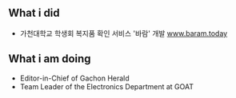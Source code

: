 ## What i did
- 가천대학교 학생회 복지품 확인 서비스 '바람' 개발 www.baram.today

## What i am doing
- Editor-in-Chief of Gachon Herald
- Team Leader of the Electronics Department at GOAT
 
